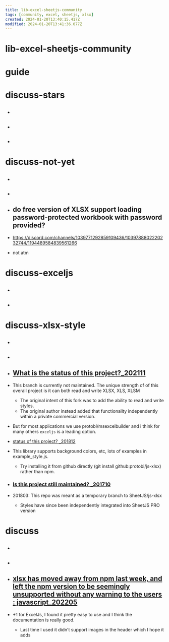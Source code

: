 ```yaml
---
title: lib-excel-sheetjs-community
tags: [community, excel, sheetjs, xlsx]
created: 2024-01-20T13:40:15.417Z
modified: 2024-01-20T13:41:36.077Z
---
```


# lib-excel-sheetjs-community

# guide

# discuss-stars
- ## 

- ## 

- ## 
# discuss-not-yet
- ## 

- ## 

- ## do free version of XLSX support loading password-protected workbook with password provided?
- https://discord.com/channels/1039771292859109436/1039788802220232744/1194489584839561266
- not atm

# discuss-exceljs
- ## 

- ## 
# discuss-xlsx-style
- ## 

- ## 

- ## [What is the status of this project?_202111](https://github.com/protobi/js-xlsx/issues/163)
- This branch is currently not maintained. The unique strength of of this overall project is it can both read and write XLSX, XLS, XLSM
  - The original intent of this fork was to add the ability to read and write styles.
  - The original author instead added that functionality independently within a private commercial version.
- But for most applications we use protobi/msexcelbuilder and i think for many others `exceljs` is a leading option.

- [status of this project? _201812](https://github.com/protobi/js-xlsx/issues/125)
- This library supports background colors, etc, lots of examples in example_style.js. 
  - Try installing it from github directly (git install github:protobi/js-xlsx) rather than npm.

- ### [Is this project still maintained? _201710](https://github.com/protobi/js-xlsx/issues/90)
- 201803: This repo was meant as a temporary branch to SheetJS/js-xlsx
  - Styles have since been independently integrated into SheetJS PRO version
# discuss
- ## 

- ## 

- ## [xlsx has moved away from npm last week, and left the npm version to be seemingly unsupported without any warning to the users : javascript_202205](https://www.reddit.com/r/javascript/comments/uithnp/xlsx_has_moved_away_from_npm_last_week_and_left/)
- +1 for ExcelJs, I found it pretty easy to use and I think the documentation is really good. 
  - Last time I used it didn’t support images in the header which I hope it adds 
